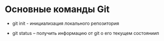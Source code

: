 # Основные команды Git

- git init - инициализация локального репозитория

- git status – получить информацию от git о его текущем состояниип